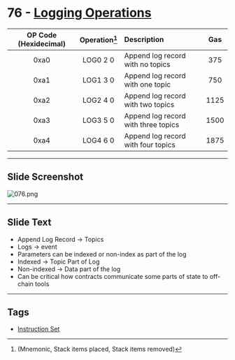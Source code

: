 # 76 - [Logging Operations](Logging%20Operations.md)



| OP Code (Hexidecimal) | Operation[^1]  | Description                         | Gas  |
|:---------------------:|:-------------:|:----------------------------------- |:----:|
|         0xa0          |   LOG0 2 0    | Append log record with no topics    | 375  |
|         0xa1          |   LOG1 3 0    | Append log record with one topic    | 750  |
|         0xa2          |   LOG2 4 0    | Append log record with two topics   | 1125 |
|         0xa3          |   LOG3 5 0    | Append log record with three topics | 1500 |
|         0xa4          |   LOG4 6 0    | Append log record with four topics  | 1875 |

[^1]:(Mnemonic, Stack items placed, Stack items removed)

___
## Slide Screenshot
![076.png](../../images/1.Ethereum%20101/076.png)
___
## Slide Text
- Append Log Record -> Topics
- Logs -> event
- Parameters can be indexed or non-index as part of the log
- Indexed -> Topic Part of Log
- Non-indexed -> Data part of the log
- Can be critical how contracts communicate some parts of state to off-chain tools 

___
## Tags
- [Instruction Set](Instruction%20Set.md)
